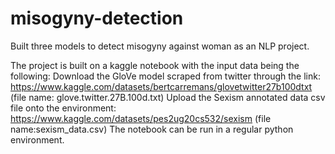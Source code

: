 # misogyny-detection
Built three models to detect misogyny against woman as an NLP project.

The project is built on a kaggle notebook with the input data being the following:
Download the GloVe model scraped from twitter through the link: https://www.kaggle.com/datasets/bertcarremans/glovetwitter27b100dtxt (file name: glove.twitter.27B.100d.txt) 
Upload the Sexism annotated data csv file onto the environment: https://www.kaggle.com/datasets/pes2ug20cs532/sexism (file name:sexism_data.csv) 
The notebook can be run in a regular python environment.
